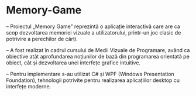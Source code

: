 # Memory-Game

– Proiectul „Memory Game” reprezintă o aplicație interactivă care are ca scop dezvoltarea memoriei vizuale a utilizatorului, printr-un joc clasic de potrivire a perechilor de cărți.

– A fost realizat în cadrul cursului de Medii Vizuale de Programare, având ca obiective atât aprofundarea noțiunilor de bază din programarea orientată pe obiect, cât și dezvoltarea unei interfețe grafice intuitive.

– Pentru implementare s-au utilizat C# și WPF (Windows Presentation Foundation), tehnologii potrivite pentru realizarea aplicațiilor desktop cu interfețe moderne.
